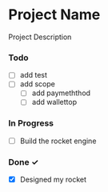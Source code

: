 # Project Name

Project Description

### Todo

- [ ] add test
- [ ] add scope
  - [ ] add paymeththod
  - [ ] add wallettop  

### In Progress

- [ ] Build the rocket engine  

### Done ✓

- [x] Designed my rocket  

